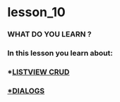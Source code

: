 # lesson_10

### WHAT DO YOU LEARN ?

### In this lesson you learn about:

### *<u>LISTVIEW CRUD

### *<u>DIALOGS